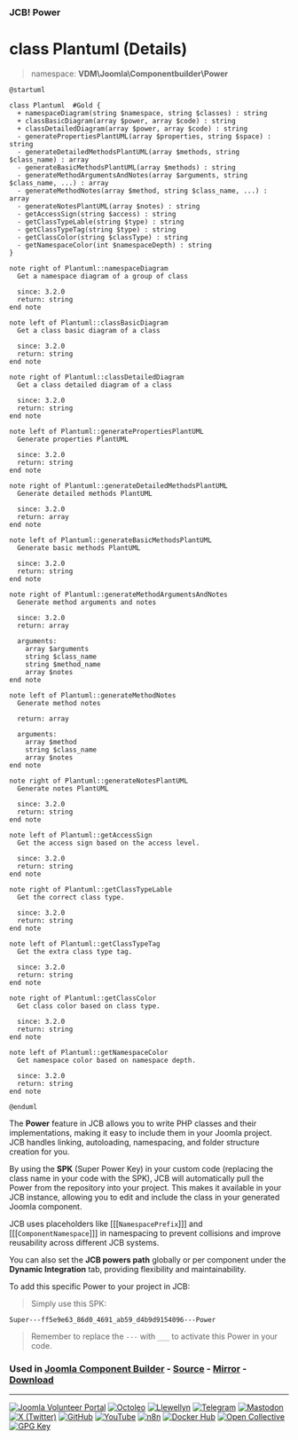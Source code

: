 ### JCB! Power
# class Plantuml (Details)
> namespace: **VDM\Joomla\Componentbuilder\Power**

```uml
@startuml

class Plantuml  #Gold {
  + namespaceDiagram(string $namespace, string $classes) : string
  + classBasicDiagram(array $power, array $code) : string
  + classDetailedDiagram(array $power, array $code) : string
  - generatePropertiesPlantUML(array $properties, string $space) : string
  - generateDetailedMethodsPlantUML(array $methods, string $class_name) : array
  - generateBasicMethodsPlantUML(array $methods) : string
  - generateMethodArgumentsAndNotes(array $arguments, string $class_name, ...) : array
  - generateMethodNotes(array $method, string $class_name, ...) : array
  - generateNotesPlantUML(array $notes) : string
  - getAccessSign(string $access) : string
  - getClassTypeLable(string $type) : string
  - getClassTypeTag(string $type) : string
  - getClassColor(string $classType) : string
  - getNamespaceColor(int $namespaceDepth) : string
}

note right of Plantuml::namespaceDiagram
  Get a namespace diagram of a group of class

  since: 3.2.0
  return: string
end note

note left of Plantuml::classBasicDiagram
  Get a class basic diagram of a class

  since: 3.2.0
  return: string
end note

note right of Plantuml::classDetailedDiagram
  Get a class detailed diagram of a class

  since: 3.2.0
  return: string
end note

note left of Plantuml::generatePropertiesPlantUML
  Generate properties PlantUML

  since: 3.2.0
  return: string
end note

note right of Plantuml::generateDetailedMethodsPlantUML
  Generate detailed methods PlantUML

  since: 3.2.0
  return: array
end note

note left of Plantuml::generateBasicMethodsPlantUML
  Generate basic methods PlantUML

  since: 3.2.0
  return: string
end note

note right of Plantuml::generateMethodArgumentsAndNotes
  Generate method arguments and notes

  since: 3.2.0
  return: array
  
  arguments:
    array $arguments
    string $class_name
    string $method_name
    array $notes
end note

note left of Plantuml::generateMethodNotes
  Generate method notes

  return: array
  
  arguments:
    array $method
    string $class_name
    array $notes
end note

note right of Plantuml::generateNotesPlantUML
  Generate notes PlantUML

  since: 3.2.0
  return: string
end note

note left of Plantuml::getAccessSign
  Get the access sign based on the access level.

  since: 3.2.0
  return: string
end note

note right of Plantuml::getClassTypeLable
  Get the correct class type.

  since: 3.2.0
  return: string
end note

note left of Plantuml::getClassTypeTag
  Get the extra class type tag.

  since: 3.2.0
  return: string
end note

note right of Plantuml::getClassColor
  Get class color based on class type.

  since: 3.2.0
  return: string
end note

note left of Plantuml::getNamespaceColor
  Get namespace color based on namespace depth.

  since: 3.2.0
  return: string
end note

@enduml
```

The **Power** feature in JCB allows you to write PHP classes and their implementations,
making it easy to include them in your Joomla project. JCB handles linking, autoloading,
namespacing, and folder structure creation for you.

By using the **SPK** (Super Power Key) in your custom code (replacing the class name
in your code with the SPK), JCB will automatically pull the Power from the repository
into your project. This makes it available in your JCB instance, allowing you to edit
and include the class in your generated Joomla component.

JCB uses placeholders like [[[`NamespacePrefix`]]] and [[[`ComponentNamespace`]]] in
namespacing to prevent collisions and improve reusability across different JCB systems.

You can also set the **JCB powers path** globally or per component under the
**Dynamic Integration** tab, providing flexibility and maintainability.

To add this specific Power to your project in JCB:

> Simply use this SPK:
```
Super---ff5e9e63_86d0_4691_ab59_d4b9d9154096---Power
```
> Remember to replace the `---` with `___` to activate this Power in your code.

### Used in [Joomla Component Builder](https://www.joomlacomponentbuilder.com) - [Source](https://git.vdm.dev/joomla/Component-Builder) - [Mirror](https://github.com/vdm-io/Joomla-Component-Builder) - [Download](https://git.vdm.dev/joomla/pkg-component-builder/releases)

---
[![Joomla Volunteer Portal](https://img.shields.io/badge/-Joomla-gold?logo=joomla)](https://volunteers.joomla.org/joomlers/1396-llewellyn-van-der-merwe "Join Llewellyn on the Joomla Volunteer Portal: Shaping the Future Together!") [![Octoleo](https://img.shields.io/badge/-Octoleo-black?logo=linux)](https://git.vdm.dev/octoleo "--quiet") [![Llewellyn](https://img.shields.io/badge/-Llewellyn-ffffff?logo=gitea)](https://git.vdm.dev/Llewellyn "Collaborate and Innovate with Llewellyn on Git: Building a Better Code Future!") [![Telegram](https://img.shields.io/badge/-Telegram-blue?logo=telegram)](https://t.me/Joomla_component_builder "Join Llewellyn and the Community on Telegram: Building Joomla Components Together!") [![Mastodon](https://img.shields.io/badge/-Mastodon-9e9eec?logo=mastodon)](https://joomla.social/@llewellyn "Connect and Engage with Llewellyn on Joomla Social: Empowering Communities, One Post at a Time!") [![X (Twitter)](https://img.shields.io/badge/-X-black?logo=x)](https://x.com/llewellynvdm "Join the Conversation with Llewellyn on X: Where Ideas Take Flight!") [![GitHub](https://img.shields.io/badge/-GitHub-181717?logo=github)](https://github.com/Llewellynvdm "Build, Innovate, and Thrive with Llewellyn on GitHub: Turning Ideas into Impact!") [![YouTube](https://img.shields.io/badge/-YouTube-ff0000?logo=youtube)](https://www.youtube.com/@OctoYou "Explore, Learn, and Create with Llewellyn on YouTube: Your Gateway to Inspiration!") [![n8n](https://img.shields.io/badge/-n8n-black?logo=n8n)](https://n8n.io/creators/octoleo "Effortless Automation and Impactful Workflows with Llewellyn on n8n!") [![Docker Hub](https://img.shields.io/badge/-Docker-grey?logo=docker)](https://hub.docker.com/u/llewellyn "Llewellyn on Docker: Containerize Your Creativity!") [![Open Collective](https://img.shields.io/badge/-Donate-green?logo=opencollective)](https://opencollective.com/joomla-component-builder "Donate towards JCB: Help Llewellyn financially so he can continue developing this great tool!") [![GPG Key](https://img.shields.io/badge/-GPG-blue?logo=gnupg)](https://git.vdm.dev/Llewellyn/gpg "Unlock Trust and Security with Llewellyn's GPG Key: Your Gateway to Verified Connections!")